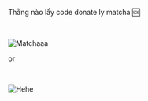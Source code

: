 Thằng nào lấy code donate ly matcha 🆘

<br>

![Matchaaa](https://www.shutterstock.com/image-vector/matcha-green-tea-flavor-shake-260nw-1573465510.jpg)

or


<br>

![Hehe](https://drive.google.com/file/d/1K7dF70zm59EHjclzig7rC4KRNt0ybkq_/view?usp=drivesdk)

